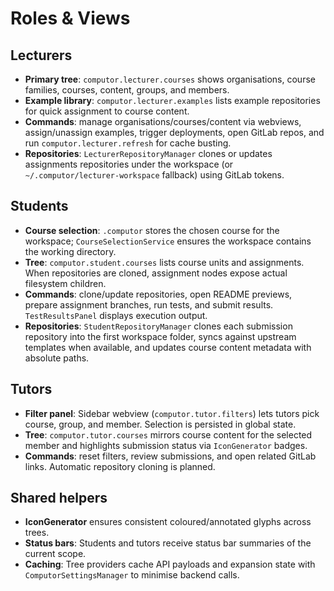 # Roles & Views

## Lecturers
- **Primary tree**: `computor.lecturer.courses` shows organisations, course families, courses, content, groups, and members.
- **Example library**: `computor.lecturer.examples` lists example repositories for quick assignment to course content.
- **Commands**: manage organisations/courses/content via webviews, assign/unassign examples, trigger deployments, open GitLab repos, and run `computor.lecturer.refresh` for cache busting.
- **Repositories**: `LecturerRepositoryManager` clones or updates assignments repositories under the workspace (or `~/.computor/lecturer-workspace` fallback) using GitLab tokens.

## Students
- **Course selection**: `.computor` stores the chosen course for the workspace; `CourseSelectionService` ensures the workspace contains the working directory.
- **Tree**: `computor.student.courses` lists course units and assignments. When repositories are cloned, assignment nodes expose actual filesystem children.
- **Commands**: clone/update repositories, open README previews, prepare assignment branches, run tests, and submit results. `TestResultsPanel` displays execution output.
- **Repositories**: `StudentRepositoryManager` clones each submission repository into the first workspace folder, syncs against upstream templates when available, and updates course content metadata with absolute paths.

## Tutors
- **Filter panel**: Sidebar webview (`computor.tutor.filters`) lets tutors pick course, group, and member. Selection is persisted in global state.
- **Tree**: `computor.tutor.courses` mirrors course content for the selected member and highlights submission status via `IconGenerator` badges.
- **Commands**: reset filters, review submissions, and open related GitLab links. Automatic repository cloning is planned.

## Shared helpers
- **IconGenerator** ensures consistent coloured/annotated glyphs across trees.
- **Status bars**: Students and tutors receive status bar summaries of the current scope.
- **Caching**: Tree providers cache API payloads and expansion state with `ComputorSettingsManager` to minimise backend calls.
